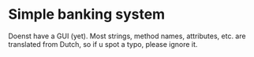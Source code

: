 # Simple banking system
Doenst have a GUI (yet). Most strings, method names, attributes, etc. are translated from Dutch, so if u spot a typo, please ignore it. 
